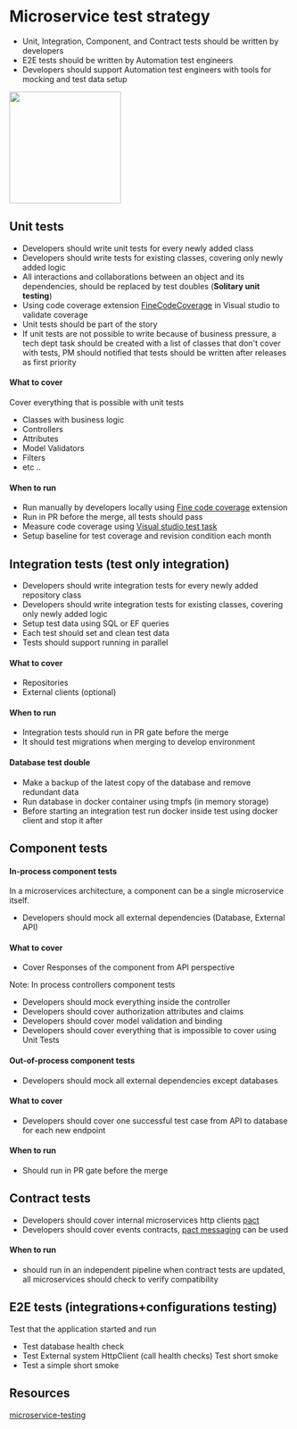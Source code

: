 # Microservice test strategy
* Unit, Integration, Component, and Contract tests should be written by developers
* E2E tests should be written by Automation test engineers
* Developers should support  Automation test engineers with tools for mocking and test data setup

<img src="https://github.com/khdevnet/testing/blob/main/docs/test-pyramid.png" width="200">

## Unit tests
* Developers should write unit tests for every newly added class
* Developers should write tests for existing classes, covering only newly added logic
* All interactions and collaborations between an object and its dependencies, should be replaced by test doubles (**Solitary unit testing**)
* Using code coverage extension [FineCodeCoverage](https://github.com/FortuneN/FineCodeCoverage) in Visual studio to validate coverage 
* Unit tests should be part of the story
* If unit tests are not possible to write because of business pressure, a tech dept task should be created with a list of classes that don't cover with tests, PM should notified that tests should be written after releases as first priority

#### What to cover
Cover everything that is possible with unit tests
* Classes with business logic
* Controllers
* Attributes
* Model Validators
* Filters
* etc ..

#### When to run
* Run manually by developers locally using [Fine code coverage](https://marketplace.visualstudio.com/items?itemName=FortuneNgwenya.FineCodeCoverage) extension
* Run in PR before the merge, all tests should pass
* Measure code coverage using [Visual studio test task](https://docs.microsoft.com/en-us/azure/devops/pipelines/tasks/test/vstest?view=azure-devops)
* Setup baseline for test coverage and revision condition each month

## Integration tests (test only integration)
* Developers should write integration tests for every newly added repository class
* Developers should write integration tests for existing classes, covering only newly added logic
* Setup test data using SQL or EF queries
* Each test should set and clean test data
* Tests should support running in parallel

#### What to cover
* Repositories
* External clients (optional)

#### When to run
* Integration tests should run in PR gate before the merge
* It should test migrations when merging to develop environment

#### Database test double
* Make a backup of the latest copy of the database and remove redundant data
* Run database in docker container using tmpfs (in memory storage)
* Before starting an integration test run docker inside test using docker client and stop it after

## Component tests
#### In-process component tests
In a microservices architecture, a component can be a single microservice itself. 
* Developers should mock all external dependencies (Database, External API)
 
#### What to cover
* Cover Responses of the component from API perspective

Note: In process controllers component tests
* Developers should mock everything inside the controller
* Developers should cover authorization attributes and claims
* Developers should cover model validation and binding
* Developers should cover everything that is impossible to cover using Unit Tests

#### Out-of-process component tests
* Developers should mock all external dependencies except databases

#### What to cover
* Developers should cover one successful test case from API to database for each new endpoint

#### When to run
* Should run in PR gate before the merge

## Contract tests

* Developers should cover internal microservices http clients [pact](https://github.com/pact-foundation/pact-net)
* Developers should cover events contracts, [pact messaging](https://github.com/pact-foundation/pact-net/tree/master/samples/OrdersApi) can be used 


#### When to run
* should run in an independent pipeline when contract tests are updated, all microservices should check to verify compatibility


## E2E tests (integrations+configurations testing)
Test that the application started and run
* Test database health check
* Test External system HttpClient (call health checks) 
Test short smoke
* Test a simple short smoke


## Resources
[microservice-testing](https://martinfowler.com/articles/microservice-testing/)
